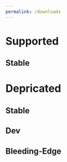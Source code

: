 ```yaml
---
permalink: /downloads
---
```

# Supported
## Stable

# Depricated
## Stable

## Dev

## Bleeding-Edge

